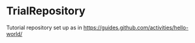 # TrialRepository
Tutorial repository set up as in https://guides.github.com/activities/hello-world/

